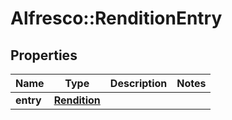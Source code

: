 # Alfresco::RenditionEntry

## Properties
Name | Type | Description | Notes
------------ | ------------- | ------------- | -------------
**entry** | [**Rendition**](Rendition.md) |  | 


